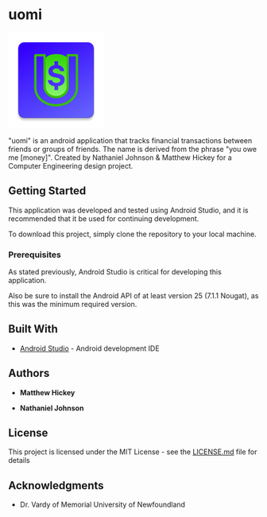 # uomi

![uomiAppIcon](https://github.com/hickeyjohnson/uomi_application/blob/master/app/src/main/res/mipmap-xxxhdpi/ic_launcher.png)

"uomi" is an android application that tracks financial transactions between friends or groups of friends. The name is derived from the phrase "you owe me \[money\]". Created by Nathaniel Johnson &amp; Matthew Hickey for a Computer Engineering design project. 

## Getting Started

This application was developed and tested using Android Studio, and it is recommended that it be used for continuing development.

To download this project, simply clone the repository to your local machine.

### Prerequisites

As stated previously, Android Studio is critical for developing this application.

Also be sure to install the Android API of at least version 25 (7.1.1 Nougat), as this was the minimum required version.

## Built With

* [Android Studio](https://developer.android.com/studio/) - Android development IDE

## Authors

* **Matthew Hickey**

* **Nathaniel Johnson**

## License

This project is licensed under the MIT License - see the [LICENSE.md](LICENSE.md) file for details

## Acknowledgments

* Dr. Vardy of Memorial University of Newfoundland
